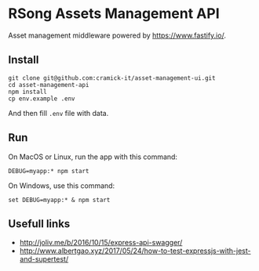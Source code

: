 # RSong Assets Management API
Asset management middleware powered by https://www.fastify.io/.  

## Install

```
git clone git@github.com:cramick-it/asset-management-ui.git
cd asset-management-api
npm install
cp env.example .env
```

And then fill `.env` file with data.

## Run

On MacOS or Linux, run the app with this command:
```
DEBUG=myapp:* npm start
```

On Windows, use this command:
```
set DEBUG=myapp:* & npm start
```


## Usefull links
- http://joliv.me/b/2016/10/15/express-api-swagger/
- http://www.albertgao.xyz/2017/05/24/how-to-test-expressjs-with-jest-and-supertest/


